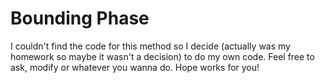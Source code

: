 # Bounding Phase

I couldn't find the code for this method so I decide (actually was my homework so maybe it wasn't a decision) to do my own code. Feel free to ask, modify or whatever you wanna do. Hope works for you!



